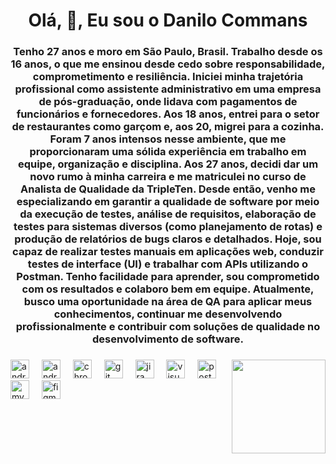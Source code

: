 <h1 align="center">Olá, 👋, Eu sou o Danilo Commans</h1>
<h3 align="center">Tenho 27 anos e moro em São Paulo, Brasil. Trabalho desde os 16 anos, o que me ensinou desde cedo sobre responsabilidade, comprometimento e resiliência. Iniciei minha trajetória profissional como assistente administrativo em uma empresa de pós-graduação, onde lidava com pagamentos de funcionários e fornecedores. Aos 18 anos, entrei para o setor de restaurantes como garçom e, aos 20, migrei para a cozinha. Foram 7 anos intensos nesse ambiente, que me proporcionaram uma sólida experiência em trabalho em equipe, organização e disciplina. Aos 27 anos, decidi dar um novo rumo à minha carreira e me matriculei no curso de Analista de Qualidade da TripleTen. Desde então, venho me especializando em garantir a qualidade de software por meio da execução de testes, análise de requisitos, elaboração de testes para sistemas diversos (como planejamento de rotas) e produção de relatórios de bugs claros e detalhados. Hoje, sou capaz de realizar testes manuais em aplicações web, conduzir testes de interface (UI) e trabalhar com APIs utilizando o Postman. Tenho facilidade para aprender, sou comprometido com os resultados e colaboro bem em equipe. Atualmente, busco uma oportunidade na área de QA para aplicar meus conhecimentos, continuar me desenvolvendo profissionalmente e contribuir com soluções de qualidade no desenvolvimento de software.</h3>





<p align="left">
</p>

###

<img align="right" height="150" src="https://media1.tenor.com/m/bkToflUeTPgAAAAC/quality.gif"  />

###

<div align="left">
  <img src="https://cdn.jsdelivr.net/gh/devicons/devicon/icons/android/android-original.svg" height="30" alt="android logo"  />
  <img width="12" />
  <img src="https://cdn.jsdelivr.net/gh/devicons/devicon/icons/androidstudio/androidstudio-original.svg" height="30" alt="androidstudio logo"  />
  <img width="12" />
  <img src="https://cdn.jsdelivr.net/gh/devicons/devicon/icons/chrome/chrome-original.svg" height="30" alt="chrome logo"  />
  <img width="12" />
  <img src="https://cdn.jsdelivr.net/gh/devicons/devicon/icons/git/git-original.svg" height="30" alt="git logo"  />
  <img width="12" />
  <img src="https://cdn.jsdelivr.net/gh/devicons/devicon/icons/jira/jira-original.svg" height="30" alt="jira logo"  />
  <img width="12" />
  <img src="https://cdn.jsdelivr.net/gh/devicons/devicon/icons/visualstudio/visualstudio-plain.svg" height="30" alt="visualstudio logo"  />
  <img width="12" />
  <img src="https://cdn.simpleicons.org/postman/FF6C37" height="30" alt="postman logo"  />
  <img width="12" />
  <img src="https://cdn.simpleicons.org/mysql/4479A1" height="30" alt="mysql logo"  />
  <img width="12" />
  <img src="https://cdn.simpleicons.org/figma/F24E1E" height="30" alt="figma logo"  />
</div>

###
